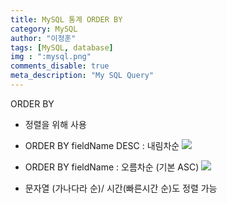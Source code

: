 ```yaml
---
title: MySQL 통계 ORDER BY
category: MySQL
author: "이정훈"
tags: [MySQL, database]
img : ":mysql.png"
comments_disable: true
meta_description: "My SQL Query"
---
```


ORDER BY
- 정렬을 위해 사용 
- ORDER BY fieldName DESC : 내림차순
![](https://i.imgur.com/vMvSNT9.png)

- ORDER BY fieldName : 오름차순 (기본 ASC)
![](https://i.imgur.com/Blny1fC.png)

- 문자열 (가나다라 순)/ 시간(빠른시간 순)도 정렬 가능

